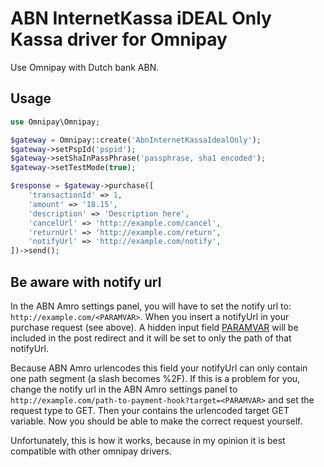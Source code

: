 # ABN InternetKassa iDEAL Only Kassa driver for Omnipay
Use Omnipay with Dutch bank ABN.

## Usage

```php
use Omnipay\Omnipay;

$gateway = Omnipay::create('AbnInternetKassaIdealOnly');
$gateway->setPspId('pspid');
$gateway->setShaInPassPhrase('passphrase, sha1 encoded');
$gateway->setTestMode(true);

$response = $gateway->purchase([
	'transactionId' => 1,
	'amount' => '18.15',
	'description' => 'Description here',
	'cancelUrl' => 'http://example.com/cancel',
	'returnUrl' => 'http://example.com/return',
	'notifyUrl' => 'http://example.com/notify',
])->send();

```

## Be aware with notify url

In the ABN Amro settings panel, you will have to set the notify url to: ```http://example.com/<PARAMVAR>```. When you insert a notifyUrl
in your purchase request (see above). A hidden input field  [PARAMVAR](http://payment-services.ingenico.com/int/en/ogone/support/guides/integration%20guides/e-commerce) will be included in the post redirect and it will be set to only the path of that notifyUrl.

Because ABN Amro urlencodes this field your notifyUrl can only contain one path segment (a slash becomes %2F). If this is a problem for you, 
change the notify url in the ABN Amro settings panel to ```http://example.com/path-to-payment-hook?target=<PARAMVAR>``` and set the request
type to GET. Then your <PARAMVAR> contains the urlencoded target GET variable. Now you should be able to make the correct request yourself.

Unfortunately, this is how it works, because in my opinion it is best compatible with other omnipay drivers.
